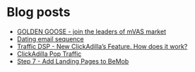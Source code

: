 # Blog posts
<!-- BLOG-POST-LIST:START -->
- [GOLDEN GOOSE - join the leaders of mVAS market](https://afflift.com/f/threads/golden-goose-join-the-leaders-of-mvas-market.5191/)
- [Dating email sequence](https://afflift.com/f/threads/dating-email-sequence.10431/)
- [Traffic DSP - New ClickAdilla’s Feature. How does it work?](https://afflift.com/f/threads/traffic-dsp-new-clickadilla%E2%80%99s-feature-how-does-it-work.10432/)
- [ClickAdilla Pop Traffic](https://afflift.com/f/threads/clickadilla-pop-traffic.9187/)
- [Step 7 - Add Landing Pages to BeMob](https://afflift.com/f/threads/step-7-add-landing-pages-to-bemob.7478/)
<!-- BLOG-POST-LIST:END -->
